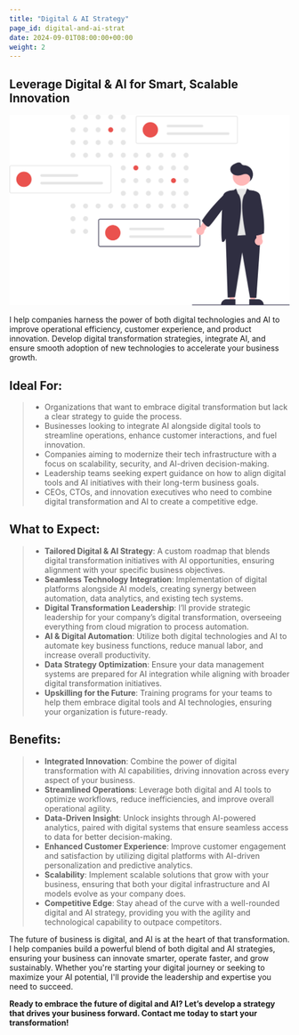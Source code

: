```yaml
---
title: "Digital & AI Strategy"
page_id: digital-and-ai-strat
date: 2024-09-01T08:00:00+00:00
weight: 2
---
```


## Leverage Digital & AI for Smart, Scalable Innovation

![Digital & AI Strat](/images/illustrations/strategy.svg)

<!--more-->

I help companies harness the power of both digital technologies and AI to improve operational efficiency, customer experience, and product innovation. Develop digital transformation strategies, integrate AI, and ensure smooth adoption of new technologies to accelerate your business growth.

## Ideal For:

> - Organizations that want to embrace digital transformation but lack a clear strategy to guide the process.
> - Businesses looking to integrate AI alongside digital tools to streamline operations, enhance customer interactions, and fuel innovation.
> - Companies aiming to modernize their tech infrastructure with a focus on scalability, security, and AI-driven decision-making.
> - Leadership teams seeking expert guidance on how to align digital tools and AI initiatives with their long-term business goals.
> - CEOs, CTOs, and innovation executives who need to combine digital transformation and AI to create a competitive edge.

## What to Expect:

> - **Tailored Digital & AI Strategy**: A custom roadmap that blends digital transformation initiatives with AI opportunities, ensuring alignment with your specific business objectives.
> - **Seamless Technology Integration**: Implementation of digital platforms alongside AI models, creating synergy between automation, data analytics, and existing tech systems.
> - **Digital Transformation Leadership**: I’ll provide strategic leadership for your company’s digital transformation, overseeing everything from cloud migration to process automation.
> - **AI & Digital Automation**: Utilize both digital technologies and AI to automate key business functions, reduce manual labor, and increase overall productivity.
> - **Data Strategy Optimization**: Ensure your data management systems are prepared for AI integration while aligning with broader digital transformation initiatives.
> - **Upskilling for the Future**: Training programs for your teams to help them embrace digital tools and AI technologies, ensuring your organization is future-ready.

## Benefits:

> - **Integrated Innovation**: Combine the power of digital transformation with AI capabilities, driving innovation across every aspect of your business.
> - **Streamlined Operations**: Leverage both digital and AI tools to optimize workflows, reduce inefficiencies, and improve overall operational agility.
> - **Data-Driven Insight**: Unlock insights through AI-powered analytics, paired with digital systems that ensure seamless access to data for better decision-making.
> - **Enhanced Customer Experience**: Improve customer engagement and satisfaction by utilizing digital platforms with AI-driven personalization and predictive analytics.
> - **Scalability**: Implement scalable solutions that grow with your business, ensuring that both your digital infrastructure and AI models evolve as your company does.
> - **Competitive Edge**: Stay ahead of the curve with a well-rounded digital and AI strategy, providing you with the agility and technological capability to outpace competitors.

The future of business is digital, and AI is at the heart of that transformation. I help companies build a powerful blend of both digital and AI strategies, ensuring your business can innovate smarter, operate faster, and grow sustainably. Whether you're starting your digital journey or seeking to maximize your AI potential, I'll provide the leadership and expertise you need to succeed.

**Ready to embrace the future of digital and AI? Let’s develop a strategy that drives your business forward. Contact me today to start your transformation!**
